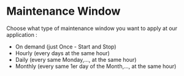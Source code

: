 # Maintenance Window

Choose what type of maintenance window you want to apply at our application : 
- On demand (just Once - Start and Stop)
- Hourly  (every days at the same hour)
- Daily   (every same Monday,...,  at the same hour)
- Monthly (every same 1er day of the Month,...,  at the same hour)

